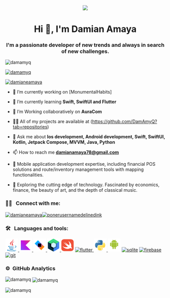  
<div align="center"><img src="https://media.giphy.com/media/cX91DIAye9JBUhkA5N/giphy.gif"/></div>

<h1 align="center">Hi 👋, I'm Damian Amaya</h1>
<h3 align="center">I'm a passionate developer of new trends and always in search of new challenges.</h3>

<p align="left"> <img src="https://komarev.com/ghpvc/?username=damamyq&label=Profile%20views&color=0e75b6&style=flat" alt="damamyq" /> </p>

<p align="left"> <a href="https://github.com/ryo-ma/github-profile-trophy"><img src="https://github-profile-trophy.vercel.app/?username=damamyq&no-bg=true&no-frame=true&theme=gruvbox" alt="damamyq" /></a> </p>

<p align="left"> <a href="https://twitter.com/damianeamaya" target="blank"><img src="https://img.shields.io/twitter/follow/damianeamaya?logo=twitter&style=for-the-badge" alt="damianeamaya" /></a> </p>


- 🔭 I’m currently working on [MonumentalHabits]

- 🌱 I’m currently learning **Swift, SwiftUI and Flutter**

- 👯 I’m Working collaboratively on **AuraCom**

- 👨‍💻 All of my projects are available at (https://github.com/DamAmyQ?tab=repositories)

- 💬 Ask me about **Ios development, Android development, Swift, SwiftUI, Kotlin, Jetpack Compose, MVVM, Java, Python**

- 📫 How to reach me **damianamaya78@gmail.com**

- 📄 Mobile application development expertise, including financial POS solutions and route/inventory management tools with mapping functionalities.
  
- 🔭 Exploring the cutting edge of technology. Fascinated by economics, finance, the beauty of art, and the depth of classical music.


### 🤝🏻 &nbsp; Connect with me:
<p align="left">

<a href="https://twitter.com/damianeamaya" target="blank"><img align="center" src="https://raw.githubusercontent.com/rahuldkjain/github-profile-readme-generator/master/src/images/icons/Social/twitter.svg" alt="damianeamaya" height="30" width="40"/></a><a href="https://www.linkedin.com/in/damian-enrique-amaya-quintero-6a654417b/" target="blank"><img align="center" src="https://raw.githubusercontent.com/rahuldkjain/github-profile-readme-generator/master/src/images/icons/Social/linked-in-alt.svg" alt="ponerusernamedelinedink" height="30" width="40" /></a>
</p>

### 🛠 &nbsp; Languages and tools:
<p align="center">

<a href="https://www.java.com" target="_blank" rel="noreferrer"> <img src="https://raw.githubusercontent.com/devicons/devicon/master/icons/java/java-original.svg" alt="java" width="40" height="40"/> </a> 
<a href="https://kotlinlang.org" target="_blank" rel="noreferrer"> <img src="https://raw.githubusercontent.com/devicons/devicon/master/icons/kotlin/kotlin-original.svg" alt="kotlin" width="40" height="40"/> </a>
<a href="https://ktor.io/" target="_blank" rel="noreferrer"> <img src="https://raw.githubusercontent.com/devicons/devicon/master/icons/ktor/ktor-original.svg" alt="kotlin" width="40" height="40"/> </a>
<a href="https://developer.android.com/compose" target="_blank" rel="noreferrer"> <img src="https://raw.githubusercontent.com/devicons/devicon/master/icons/jetpackcompose/jetpackcompose-original.svg" alt="kotlin" width="40" height="40"/> </a>
<a href="https://developer.apple.com/swift/" target="_blank" rel="noreferrer"> <img src="https://raw.githubusercontent.com/devicons/devicon/master/icons/swift/swift-original.svg" alt="swift" width="40" height="40"/></a>
<a href="https://flutter.dev/" target="_blank" rel="noreferrer"> <img src="https://cdn.icon-icons.com/icons2/2107/PNG/512/file_type_flutter_icon_130599.png" alt="flutter" width="40" height="40"/> </a>
<a href="https://www.python.org" target="_blank" rel="noreferrer"> <img src="https://raw.githubusercontent.com/devicons/devicon/master/icons/python/python-original.svg" alt="python" width="40" height="40"/> </a> 
<a href="https://developer.android.com" target="_blank" rel="noreferrer"> <img src="https://raw.githubusercontent.com/devicons/devicon/master/icons/android/android-original-wordmark.svg" alt="android" width="40" height="40"/></a>
<a href="https://www.sqlite.org/" target="_blank" rel="noreferrer"> <img src="https://www.vectorlogo.zone/logos/sqlite/sqlite-icon.svg" alt="sqlite" width="40" height="40"></a>
<a href="https://firebase.google.com/" target="_blank" rel="noreferrer"> <img src="https://www.vectorlogo.zone/logos/firebase/firebase-icon.svg" alt="firebase" width="40" height="40"/></a>
<a href="https://git-scm.com/" target="_blank" rel="noreferrer"> <img src="https://www.vectorlogo.zone/logos/git-scm/git-scm-icon.svg" alt="git" width="40" height="40"/></a>
  
</p>

### ⚙️ &nbsp;GitHub Analytics
<p align="left">
<p><img align="left" src="https://github-readme-stats.vercel.app/api/top-langs?username=damamyq&show_icons=true&locale=en&layout=compact&theme=github_dark" alt="damamyq" /></p><p>&nbsp;<img align="center" src="https://github-readme-stats.vercel.app/api?username=damamyq&show_icons=true&locale=en&theme=github_dark" alt="damamyq" /></p> <p><img align="center" src="https://github-readme-streak-stats.herokuapp.com/?user=damamyq&show_icons=true&theme=github_dark" alt="damamyq" /></p>
</p>
